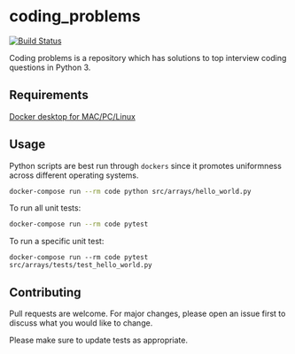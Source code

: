 # coding_problems

[![Build Status](https://travis-ci.org/Soumithri/coding_problems.svg?branch=master)](https://travis-ci.org/Soumithri/coding_problems)

Coding problems is a repository which has solutions to top interview coding questions in Python 3.

## Requirements

[Docker desktop for MAC/PC/Linux](https://docs.docker.com/get-docker/)

## Usage

Python scripts are best run through ``dockers`` since it promotes uniformness across different operating systems.

```bash
docker-compose run --rm code python src/arrays/hello_world.py
```

To run all unit tests:
```bash
docker-compose run --rm code pytest 
```

To run a specific unit test:
```
docker-compose run --rm code pytest src/arrays/tests/test_hello_world.py
```

## Contributing
Pull requests are welcome. For major changes, please open an issue first to discuss what you would like to change.

Please make sure to update tests as appropriate.
